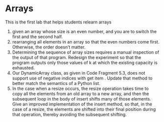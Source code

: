 # Arrays
This is the first lab that helps students relearn arrays
1. given an array whose size is an even number, and you are to switch the first and the second half.
2. rearranging all elements in an array so that the even numbers come first. Otherwise, the order doesn’t matter.
3. Determining the sequence of array sizes requires a manual inspection of the output of that program. Redesign the experiment so that the program outputs only those values of k at which the existing capacity is exhausted.
4. Our DynamicArray class, as given in Code Fragment 5.3, does not support use of negative indices with get item . Update that method to better match the semantics of a Python list.
5. In the case when a resize occurs, the resize operation takes time to copy all the elements from an old array to a new array, and then the subsequent loop in the body of insert shifts many of those elements. Give an improved implementation of the insert method, so that, in the case of a resize, the elements are shifted into their final position during that operation, thereby avoiding the subsequent shifting.
